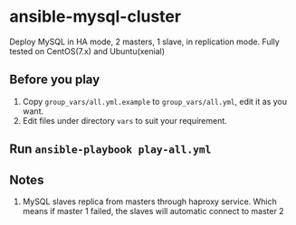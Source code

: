 # ansible-mysql-cluster
Deploy MySQL in HA mode, 2 masters, 1 slave, in replication mode.
Fully tested on CentOS(7.x) and Ubuntu(xenial)

## Before you play
1. Copy `group_vars/all.yml.example` to `group_vars/all.yml`, edit it as you want.
1. Edit files under directory `vars` to suit your requirement.

## Run `ansible-playbook play-all.yml`

## Notes
1. MySQL slaves replica from masters through haproxy service. Which means if master 1 failed, the slaves will automatic connect to master 2
